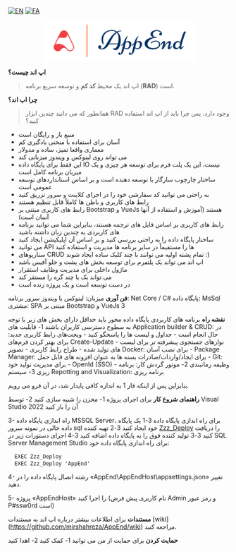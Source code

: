 [![EN](https://img.shields.io/badge/lang-EN-red.svg)](https://github.com/akbarijedi/AppEnd/blob/master/README.md)
[![FA](https://img.shields.io/badge/lang-FA-blue.svg)](https://github.com/akbarijedi/AppEnd/blob/master/README.FA.md)
<p align="center" width="100%">
     <img src="https://github.com/akbarijedi/AppEnd/blob/master/AppEndHost/workspace/client/..lib/images/AppEnd-Logo-Full.png?raw=true" />
</p>
  
**اپ اند چیست؟**
> اپ اند یک محیط **کد کم** و توسعه سریع برنامه (**RAD**) است.

**چرا اپ اند؟**
> همانطور که می دانید چندین ابزار RAD وجود دارد، پس چرا باید از اپ اند استفاده کنید؟
- منبع باز و رایگان است
- آسان برای استفاده با منحنی یادگیری کم
- معماری واقعا تمیز، ساده و مدولار
- می تواند روی لینوکس و ویندوز میزبانی کند
- این فقط برای پایگاه داده IO نیست، این یک پلت فرم برای توسعه هر چیزی و یک میزبان برنامه کامل است
- ساختار چارچوب سازگار با توسعه دهنده است و بر اساس استانداردهای توسعه عمومی است
- به راحتی می توانید کد سفارشی خود را در اجزای کلاینت و سرور تزریق کنید
- رابط های کاربری و باطن ها کاملاً قابل تنظیم هستند
- رابط های کاربری مبتنی بر Bootstrap و VueJs هستند (آموزش و استفاده از آنها آسان است)
- رابط های کاربری بر اساس فایل های ترجمه هستند، بنابراین شما می توانید برنامه های کاربردی به چندین زبان داشته باشید
- ساختار پایگاه داده را به راحتی بررسی کنید و بر اساس آن اپلیکیشن ایجاد کنید
- می توانید API ها را مستقیماً در سایر برنامه ها مدیریت و استفاده کنید
- سناریوهای CRUD تمام پشته اولیه می توانند با چند کلیک ساده ایجاد شوند :)
- اپ اند می تواند یک پلتفرم برای توسعه بخش های پشت و جلو آفیس باشد
- ماژول داخلی برای مدیریت وظایف استقرار
- می تواند یک یا چند گره را مستقر کند
- در دست توسعه است و یک پروژه زنده است

**فن آوری**
میزبان: لینوکس یا ویندوز
سرور برنامه: Net Core / C#
پایگاه داده: MsSql
مشتری: SPA مبتنی بر Bootstrap و VueJs 3

**نقشه راه**
برنامه های کاربردی پایگاه داده محور باید حداقل دارای بخش های زیر با توجه به سطوح دسترسی کاربران باشند
1- قابلیت های Application builder & CRUD: در حال انجام است
     - جداول و لیست ها را پاسخگو کنید
     - ویجت‌های رابط کاربری جدید: برای بهتر کردن فرم‌های Create-Update
     - نوارهای جستجوی پیشرفته تر برای لیست های تولید شده
     - طراح رابط کاربری
     - تصویر Docker: برای نصب آسان
     - Package Manager: برای ایجاد/واردات/صادرات بسته ها به عنوان افزونه های قابل حمل
     - Git: برای مدیریت تولید خود
     - OpenId (SSO)
     - وظیفه زمانبندی
2- موتور گردش کار: برنامه ریزی
3- سیستم Repotting and Visualization: برنامه ریزی

بنابراین پس از اینکه فاز 1 به اندازه کافی پایدار شد، در آن فرو می رویم.

**راهنمای شروع کار**
برای اجرای پروژه
1- مخزن را شبیه سازی کنید
2- توسط Visual Studio 2022 آن را باز کنید

3- راه اندازی پایگاه داده MSSQL Server، برای راه اندازی پایگاه داده
      3-1 یک پایگاه داده خالی در نمونه سرور sql خود ایجاد کنید
      3-2 تهیه کننده [Zzz_Deploy](https://github.com/mirshahreza/RDBMS-PackageManager/blob/master/MsSql/Zzz_Deploy.sql) را دریافت کنید
      3-3 تولید کننده فوق را به پایگاه داده اضافه کنید
      3-4 اجرای دستورات زیر در SQL Server Management Studio برای راه اندازی پایگاه داده خود:

      EXEC Zzz_Deploy
      EXEC Zzz_Deploy 'AppEnd'

4- رشته اتصال پایگاه داده را در «AppEnd\AppEndHost\appsettings.json» تغییر دهید.

5- پروژه «AppEndHost» را اجرا کنید
     (نام کاربری پیش فرض Admin و رمز عبور P#ssw0rd است)

**مستندات**
برای اطلاعات بیشتر درباره اپ اند به مستندات [wiki] (https://github.com/mirshahreza/AppEnd/wiki) مراجعه کنید.

**حمایت کردن**
برای حمایت از من می توانید
1- کمک کنید
2- اهدا کنید
